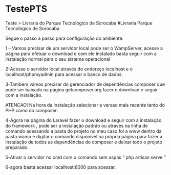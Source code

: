 # TestePTS

Teste > Livraria do Parque Tecnológico de Sorocaba
#Livraria Parque Tecnológico de Sorocaba

Segue o passo a passo para configuração do ambiente.

1 – Vamos precisar de um servidor local pode ser o WampServer, acesse a página para efetuar o download e com ele instalado basta seguir com a instalação normal para o seu sistema operacional

2-Acesse o servidor local através do endereço localhost e o localhost/phpmyadmin para acessar o banco de dados.

3-Tambem vamos precisar do gerenciador de dependências composer que pode ser baixado na página getcomposer.org fazer o download e seguir com a instalação.

ATENCAO! Na hora da instalação selecionar a versao mais recente tanto do PHP como do composer.

4-Agora na página do Laravel fazer o download e seguir com a instalação do framework , pode ser a instalação padrão ou através na linha de comando acessando a pasta do projeto no meu caso foi a www dentro da pasta wamp e digitar o comando disponível na própria página para fazer a instalação de todos as dependências do composer e deixar todo o projeto preparado.

5-Ativar o servidor no cmd com o comando sem aspas “ php artisan serve ”

6-agora basta acessar localhost:8000 para acessar.

